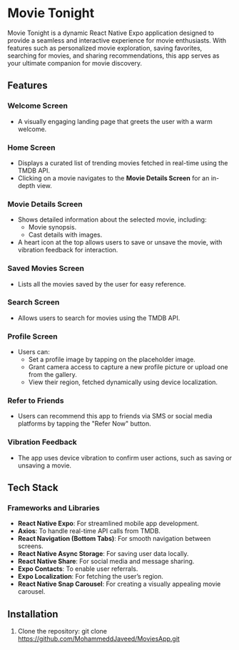 # Movie Tonight

Movie Tonight is a dynamic React Native Expo application designed to provide a seamless and interactive experience for movie enthusiasts. With features such as personalized movie exploration, saving favorites, searching for movies, and sharing recommendations, this app serves as your ultimate companion for movie discovery. 

## Features

### Welcome Screen
- A visually engaging landing page that greets the user with a warm welcome.

### Home Screen
- Displays a curated list of trending movies fetched in real-time using the TMDB API.
- Clicking on a movie navigates to the **Movie Details Screen** for an in-depth view.

### Movie Details Screen
- Shows detailed information about the selected movie, including:
  - Movie synopsis.
  - Cast details with images.
- A heart icon at the top allows users to save or unsave the movie, with vibration feedback for interaction.

### Saved Movies Screen
- Lists all the movies saved by the user for easy reference.

### Search Screen
- Allows users to search for movies using the TMDB API.

### Profile Screen
- Users can:
  - Set a profile image by tapping on the placeholder image.
  - Grant camera access to capture a new profile picture or upload one from the gallery.
  - View their region, fetched dynamically using device localization.

### Refer to Friends
- Users can recommend this app to friends via SMS or social media platforms by tapping the "Refer Now" button.

### Vibration Feedback
- The app uses device vibration to confirm user actions, such as saving or unsaving a movie.

## Tech Stack

### Frameworks and Libraries
- **React Native Expo**: For streamlined mobile app development.
- **Axios**: To handle real-time API calls from TMDB.
- **React Navigation (Bottom Tabs)**: For smooth navigation between screens.
- **React Native Async Storage**: For saving user data locally.
- **React Native Share**: For social media and message sharing.
- **Expo Contacts**: To enable user referrals.
- **Expo Localization**: For fetching the user’s region.
- **React Native Snap Carousel**: For creating a visually appealing movie carousel.

## Installation

1. Clone the repository:
   git clone https://github.com/MohammeddJaveed/MoviesApp.git

